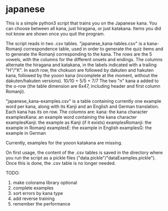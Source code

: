 japanese
========

This is a simple python3 script that trains you on the Japanese kana. You can choose between all kana, just hiragana, or just katakana. Items you did not know are shown once you quit the program.

The script reads in two .csv tables. 
"japanese_kana-tables.csv" is a kana-Romanji correspondence table, used in order to generate the quiz items and to generate the Romanji corresponding to the kana. 
The rows are the 5 vowels, with the columns for the different onsets and endings. The columns alternate the hiragana and katakana, in the labels indicated with a trailing "H"/"K". 
In each row, the chokuon are followed by dakuten and hakuten kana, followed by the yooon kana (incomplete at the moment, without the dakuten/hakuten versions). 10/10 + 5/5 + 7/7 
The two "n" kana a added to the o-row (the table dimension are 6x47, including header and first column Romanji). 

"japanese_kana-examples.csv" is a table containing currently one example word per kana, along with its Kanji and an English and German translation. Each kana has its on row.
The columns are: 
kana: the kana character
examplesKana: an example word containing the kana character
examplesKanji: the example as Kanji (if it exists)
examplesRomanji: the example in Romanji
examplesE: the example in English
examplesG: the example in German

Currently, examples for the yooon katakana are missing.


On first usage, the content of the .csv tables is saved in the directory where you run the script as a pickle files ("data.pickle"/"dataExamples.pickle"). Once this is done, the .csv table is no longer needed.

TODO:
1. make colorama library optional
2. complete examples
3. sort errors by kana type
4. add reverse training
5. remember the performance

